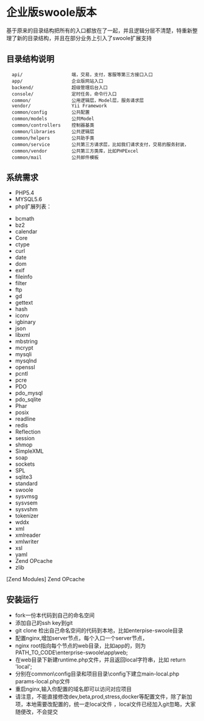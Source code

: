 企业版swoole版本
============================

基于原来的目录结构把所有的入口都放在了一起，并且逻辑分层不清楚，特重新整理了新的目录结构，并且在部分业务上引入了swoole扩展支持

目录结构说明
-------------------

      api/                  端，交易，支付，客服等第三方接口入口
      app/                  企业版网站入口
      backend/              超级管理后台入口
      console/              定时任务，命令行入口
      common/               公用逻辑层，Model层，服务请求层
      vendor/               Yii Framework
      common/config         公共配置
      common/models         公共Model
      common/controllers    控制器基类
      common/libraries      公共逻辑层
      common/helpers        公共助手类
      common/service        公共第三方请求层，比如我们请求支付，交易的服务封装，
      common/vendor         公共第三方类库，比如PHPExcel
      common/mail           公共邮件模板



系统需求
------------

- PHP5.4
- MYSQL5.6
- php扩展列表：
* bcmath
* bz2
* calendar
* Core
* ctype
* curl
* date
* dom
* exif
* fileinfo
* filter
* ftp
* gd
* gettext
* hash
* iconv
* igbinary
* json
* libxml
* mbstring
* mcrypt
* mysqli
* mysqlnd
* openssl
* pcntl
* pcre
* PDO
* pdo_mysql
* pdo_sqlite
* Phar
* posix
* readline
* redis
* Reflection
* session
* shmop
* SimpleXML
* soap
* sockets
* SPL
* sqlite3
* standard
* swoole
* sysvmsg
* sysvsem
* sysvshm
* tokenizer
* wddx
* xml
* xmlreader
* xmlwriter
* xsl
* yaml
* Zend OPcache
* zlib

[Zend Modules]
Zend OPcache


安装运行
------------


- fork一份本代码到自己的命名空间
- 添加自己的ssh key到git
- git clone 检出自己命名空间的代码到本地，比如enterpise-swoole目录
- 配置nginx,增加server节点，每个入口一个server节点，
- nginx root指向每个节点的web目录，比如app的，则为  PATH_TO_CODE\enterprise-swoole\app\web;
- 在web目录下新建runtime.php文件，并且返回local字符串，比如 return 'local';
- 分别在common\config目录和项目目录\config下建立main-local.php params-local.php文件
- 重启nginx,输入你配置的域名即可以访问对应项目
- 请注意，不能直接修改dev,beta,prod,stress,docker等配置文件，除了新加项，本地需要改配置的，统一走local文件 ，local文件已经加入git忽略，大家随便改，不会提交


